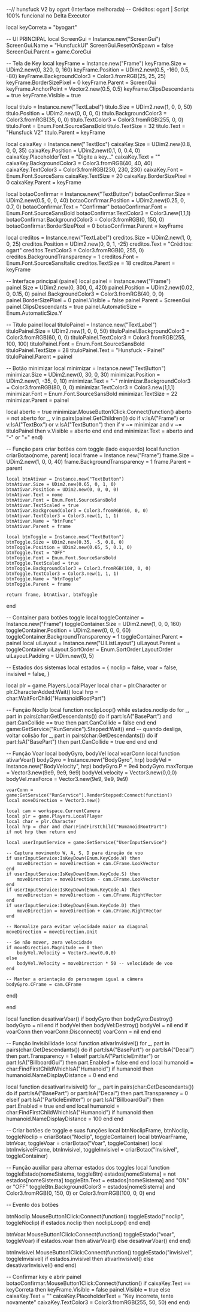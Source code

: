 --// hunsfuck V2 by ogart (Interface melhorada)
-- Créditos: ogart | Script 100% funcional no Delta Executor

local keyCorreta = "byogart"

-- UI PRINCIPAL
local ScreenGui = Instance.new("ScreenGui")
ScreenGui.Name = "HunsfuckUI"
ScreenGui.ResetOnSpawn = false
ScreenGui.Parent = game.CoreGui

-- Tela de Key
local keyFrame = Instance.new("Frame")
keyFrame.Size = UDim2.new(0, 320, 0, 160)
keyFrame.Position = UDim2.new(0.5, -160, 0.5, -80)
keyFrame.BackgroundColor3 = Color3.fromRGB(25, 25, 25)
keyFrame.BorderSizePixel = 0
keyFrame.Parent = ScreenGui
keyFrame.AnchorPoint = Vector2.new(0.5, 0.5)
keyFrame.ClipsDescendants = true
keyFrame.Visible = true

local titulo = Instance.new("TextLabel")
titulo.Size = UDim2.new(1, 0, 0, 50)
titulo.Position = UDim2.new(0, 0, 0, 0)
titulo.BackgroundColor3 = Color3.fromRGB(35, 0, 0)
titulo.TextColor3 = Color3.fromRGB(255, 0, 0)
titulo.Font = Enum.Font.SourceSansBold
titulo.TextSize = 32
titulo.Text = "Hunsfuck V2"
titulo.Parent = keyFrame

local caixaKey = Instance.new("TextBox")
caixaKey.Size = UDim2.new(0.8, 0, 0, 35)
caixaKey.Position = UDim2.new(0.1, 0, 0.4, 0)
caixaKey.PlaceholderText = "Digite a key..."
caixaKey.Text = ""
caixaKey.BackgroundColor3 = Color3.fromRGB(40, 40, 40)
caixaKey.TextColor3 = Color3.fromRGB(230, 230, 230)
caixaKey.Font = Enum.Font.SourceSans
caixaKey.TextSize = 20
caixaKey.BorderSizePixel = 0
caixaKey.Parent = keyFrame

local botaoConfirmar = Instance.new("TextButton")
botaoConfirmar.Size = UDim2.new(0.5, 0, 0, 40)
botaoConfirmar.Position = UDim2.new(0.25, 0, 0.7, 0)
botaoConfirmar.Text = "Confirmar"
botaoConfirmar.Font = Enum.Font.SourceSansBold
botaoConfirmar.TextColor3 = Color3.new(1,1,1)
botaoConfirmar.BackgroundColor3 = Color3.fromRGB(0, 150, 0)
botaoConfirmar.BorderSizePixel = 0
botaoConfirmar.Parent = keyFrame

local creditos = Instance.new("TextLabel")
creditos.Size = UDim2.new(1, 0, 0, 25)
creditos.Position = UDim2.new(0, 0, 1, -25)
creditos.Text = "Créditos: ogart"
creditos.TextColor3 = Color3.fromRGB(0, 255, 0)
creditos.BackgroundTransparency = 1
creditos.Font = Enum.Font.SourceSansItalic
creditos.TextSize = 18
creditos.Parent = keyFrame

-- Interface principal (painel)
local painel = Instance.new("Frame")
painel.Size = UDim2.new(0, 300, 0, 420)
painel.Position = UDim2.new(0.02, 0, 0.15, 0)
painel.BackgroundColor3 = Color3.fromRGB(40, 0, 0)
painel.BorderSizePixel = 0
painel.Visible = false
painel.Parent = ScreenGui
painel.ClipsDescendants = true
painel.AutomaticSize = Enum.AutomaticSize.Y

-- Título painel
local tituloPainel = Instance.new("TextLabel")
tituloPainel.Size = UDim2.new(1, 0, 0, 50)
tituloPainel.BackgroundColor3 = Color3.fromRGB(60, 0, 0)
tituloPainel.TextColor3 = Color3.fromRGB(255, 100, 100)
tituloPainel.Font = Enum.Font.SourceSansBold
tituloPainel.TextSize = 28
tituloPainel.Text = "Hunsfuck - Painel"
tituloPainel.Parent = painel

-- Botão minimizar
local minimizar = Instance.new("TextButton")
minimizar.Size = UDim2.new(0, 30, 0, 30)
minimizar.Position = UDim2.new(1, -35, 0, 10)
minimizar.Text = "-"
minimizar.BackgroundColor3 = Color3.fromRGB(80, 0, 0)
minimizar.TextColor3 = Color3.new(1,1,1)
minimizar.Font = Enum.Font.SourceSansBold
minimizar.TextSize = 22
minimizar.Parent = painel

local aberto = true
minimizar.MouseButton1Click:Connect(function()
	aberto = not aberto
	for _, v in pairs(painel:GetChildren()) do
		if v:IsA("Frame") or v:IsA("TextBox") or v:IsA("TextButton") then
			if v ~= minimizar and v ~= tituloPainel then
				v.Visible = aberto
			end
		end
	end
	minimizar.Text = aberto and "-" or "+"
end)

-- Função para criar botões com toggle (lado esquerdo)
local function criarBotao(nome, parent)
	local frame = Instance.new("Frame")
	frame.Size = UDim2.new(1, 0, 0, 40)
	frame.BackgroundTransparency = 1
	frame.Parent = parent

	local btnAtivar = Instance.new("TextButton")
	btnAtivar.Size = UDim2.new(0.65, 0, 1, 0)
	btnAtivar.Position = UDim2.new(0, 0, 0, 0)
	btnAtivar.Text = nome
	btnAtivar.Font = Enum.Font.SourceSansBold
	btnAtivar.TextScaled = true
	btnAtivar.BackgroundColor3 = Color3.fromRGB(60, 0, 0)
	btnAtivar.TextColor3 = Color3.new(1, 1, 1)
	btnAtivar.Name = "btnFunc"
	btnAtivar.Parent = frame

	local btnToggle = Instance.new("TextButton")
	btnToggle.Size = UDim2.new(0.35, -5, 0.8, 0)
	btnToggle.Position = UDim2.new(0.65, 5, 0.1, 0)
	btnToggle.Text = "OFF"
	btnToggle.Font = Enum.Font.SourceSansBold
	btnToggle.TextScaled = true
	btnToggle.BackgroundColor3 = Color3.fromRGB(100, 0, 0)
	btnToggle.TextColor3 = Color3.new(1, 1, 1)
	btnToggle.Name = "btnToggle"
	btnToggle.Parent = frame

	return frame, btnAtivar, btnToggle
end

-- Container para botões toggle
local toggleContainer = Instance.new("Frame")
toggleContainer.Size = UDim2.new(1, 0, 0, 160)
toggleContainer.Position = UDim2.new(0, 0, 0, 60)
toggleContainer.BackgroundTransparency = 1
toggleContainer.Parent = painel
local uiLayout = Instance.new("UIListLayout")
uiLayout.Parent = toggleContainer
uiLayout.SortOrder = Enum.SortOrder.LayoutOrder
uiLayout.Padding = UDim.new(0, 5)

-- Estados dos sistemas
local estados = {
	noclip = false,
	voar = false,
	invisivel = false,
}

local plr = game.Players.LocalPlayer
local char = plr.Character or plr.CharacterAdded:Wait()
local hrp = char:WaitForChild("HumanoidRootPart")

-- Função Noclip
local function noclipLoop()
	while estados.noclip do
		for _, part in pairs(char:GetDescendants()) do
			if part:IsA("BasePart") and part.CanCollide == true then
				part.CanCollide = false
			end
		end
		game:GetService("RunService").Stepped:Wait()
	end
	-- quando desliga, voltar colisão
	for _, part in pairs(char:GetDescendants()) do
		if part:IsA("BasePart") then
			part.CanCollide = true
		end
	end
end

-- Função Voar
local bodyGyro, bodyVel
local voarConn
local function ativarVoar()
	bodyGyro = Instance.new("BodyGyro", hrp)
	bodyVel = Instance.new("BodyVelocity", hrp)
	bodyGyro.P = 9e4
	bodyGyro.maxTorque = Vector3.new(9e9, 9e9, 9e9)
	bodyVel.velocity = Vector3.new(0,0,0)
	bodyVel.maxForce = Vector3.new(9e9, 9e9, 9e9)

	voarConn = game:GetService("RunService").RenderStepped:Connect(function()
    local moveDirection = Vector3.new()

    local cam = workspace.CurrentCamera
    local plr = game.Players.LocalPlayer
    local char = plr.Character
    local hrp = char and char:FindFirstChild("HumanoidRootPart")
    if not hrp then return end

    local userInputService = game:GetService("UserInputService")

    -- Captura movimento W, A, S, D para direção de voo
    if userInputService:IsKeyDown(Enum.KeyCode.W) then
        moveDirection = moveDirection + cam.CFrame.LookVector
    end
    if userInputService:IsKeyDown(Enum.KeyCode.S) then
        moveDirection = moveDirection - cam.CFrame.LookVector
    end
    if userInputService:IsKeyDown(Enum.KeyCode.A) then
        moveDirection = moveDirection - cam.CFrame.RightVector
    end
    if userInputService:IsKeyDown(Enum.KeyCode.D) then
        moveDirection = moveDirection + cam.CFrame.RightVector
    end

    -- Normalize para evitar velocidade maior na diagonal
    moveDirection = moveDirection.Unit

    -- Se não mover, zera velocidade
    if moveDirection.Magnitude == 0 then
        bodyVel.Velocity = Vector3.new(0,0,0)
    else
        bodyVel.Velocity = moveDirection * 50 -- velocidade de voo
    end

    -- Manter a orientação do personagem igual a câmera
    bodyGyro.CFrame = cam.CFrame
end)

end

local function desativarVoar()
    if bodyGyro then
        bodyGyro:Destroy()
        bodyGyro = nil
    end
    if bodyVel then
        bodyVel:Destroy()
        bodyVel = nil
    end
    if voarConn then
        voarConn:Disconnect()
        voarConn = nil
    end
end

-- Função Invisibilidade
local function ativarInvisivel()
    for _, part in pairs(char:GetDescendants()) do
        if part:IsA("BasePart") or part:IsA("Decal") then
            part.Transparency = 1
        elseif part:IsA("ParticleEmitter") or part:IsA("BillboardGui") then
            part.Enabled = false
        end
    end
    local humanoid = char:FindFirstChildWhichIsA("Humanoid")
    if humanoid then
        humanoid.NameDisplayDistance = 0
    end
end

local function desativarInvisivel()
    for _, part in pairs(char:GetDescendants()) do
        if part:IsA("BasePart") or part:IsA("Decal") then
            part.Transparency = 0
        elseif part:IsA("ParticleEmitter") or part:IsA("BillboardGui") then
            part.Enabled = true
        end
    end
    local humanoid = char:FindFirstChildWhichIsA("Humanoid")
    if humanoid then
        humanoid.NameDisplayDistance = 100
    end
end

-- Criar botões de toggle e suas funções
local btnNoclipFrame, btnNoclip, toggleNoclip = criarBotao("Noclip", toggleContainer)
local btnVoarFrame, btnVoar, toggleVoar = criarBotao("Voar", toggleContainer)
local btnInvisivelFrame, btnInvisivel, toggleInvisivel = criarBotao("Invisível", toggleContainer)

-- Função auxiliar para alternar estados dos toggles
local function toggleEstado(nomeSistema, toggleBtn)
    estados[nomeSistema] = not estados[nomeSistema]
    toggleBtn.Text = estados[nomeSistema] and "ON" or "OFF"
    toggleBtn.BackgroundColor3 = estados[nomeSistema] and Color3.fromRGB(0, 150, 0) or Color3.fromRGB(100, 0, 0)
end

-- Evento dos botões

btnNoclip.MouseButton1Click:Connect(function()
    toggleEstado("noclip", toggleNoclip)
    if estados.noclip then
        noclipLoop()
    end
end)

btnVoar.MouseButton1Click:Connect(function()
    toggleEstado("voar", toggleVoar)
    if estados.voar then
        ativarVoar()
    else
        desativarVoar()
    end
end)

btnInvisivel.MouseButton1Click:Connect(function()
    toggleEstado("invisivel", toggleInvisivel)
    if estados.invisivel then
        ativarInvisivel()
    else
        desativarInvisivel()
    end
end)

-- Confirmar key e abrir painel
botaoConfirmar.MouseButton1Click:Connect(function()
    if caixaKey.Text == keyCorreta then
        keyFrame.Visible = false
        painel.Visible = true
    else
        caixaKey.Text = ""
        caixaKey.PlaceholderText = "Key incorreta, tente novamente"
        caixaKey.TextColor3 = Color3.fromRGB(255, 50, 50)
    end
end)
